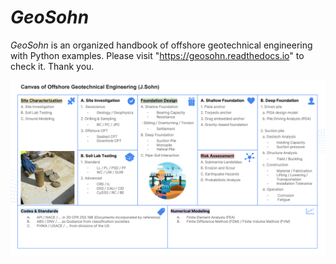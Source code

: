 # *GeoSohn*
*GeoSohn* is an organized handbook of offshore geotechnical engineering with Python examples.
Please visit "https://geosohn.readthedocs.io" to check it. Thank you.

<img src="https://github.com/jrson11/GeoSohn/blob/main/docs/images/Canvas_of_Offshore_Geotech(Sep2023).png" width=800>

